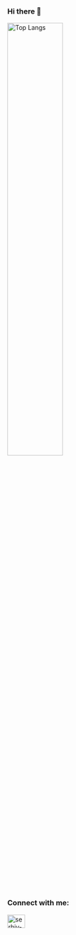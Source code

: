 ### Hi there 👋

<img alt="Top Langs" src="https://github-readme-stats.vercel.app/api/top-langs/?username=KoziukSerhiy&layout=compact" width="50%"/>

<h3 align="left">Connect with me:</h3>
<p align="left">
<a href="https://linkedin.com/in/serhiy-koziuk" target="blank"><img align="center" src="https://raw.githubusercontent.com/rahuldkjain/github-profile-readme-generator/master/src/images/icons/Social/linked-in-alt.svg" alt="serhiy-koziuk" height="30" width="40" /></a>
</p>
